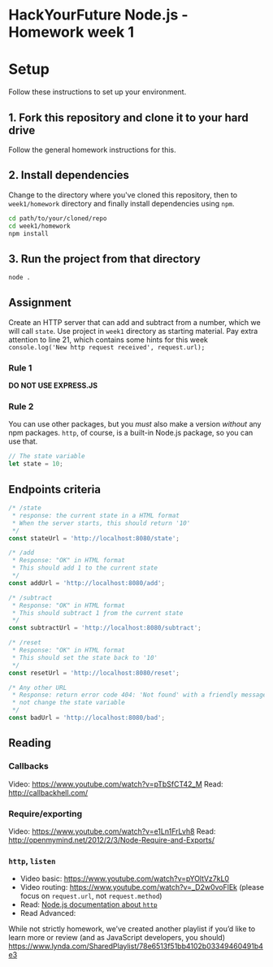 # HackYourFuture Node.js - Homework week 1

# Setup

Follow these instructions to set up your environment.

## 1. Fork this repository and clone it to your hard drive

Follow the general homework instructions for this.

## 2. Install dependencies

Change to the directory where you've cloned this repository, then to
`week1/homework` directory and finally install dependencies using `npm`.

```bash
cd path/to/your/cloned/repo
cd week1/homework
npm install
```

## 3. Run the project from that directory

```bash
node .
```

## Assignment

Create an HTTP server that can add and subtract from a number, which we will
call `state`. Use project in `week1` directory as starting material.
Pay extra attention to line 21, which contains some hints for this week
`console.log('New http request received', request.url);`

### Rule 1

**DO NOT USE EXPRESS.JS**

### Rule 2

You can use other packages, but you _must_ also make a version _without_ any npm
packages. `http`, of course, is a built-in Node.js package, so you can use that.

```js
// The state variable
let state = 10;
```

## Endpoints criteria

```js
/* /state
 * response: the current state in a HTML format
 * When the server starts, this should return '10'
 */
const stateUrl = 'http://localhost:8080/state';

/* /add
 * Response: "OK" in HTML format
 * This should add 1 to the current state
 */
const addUrl = 'http://localhost:8080/add';

/* /subtract
 * Response: "OK" in HTML format
 * This should subtract 1 ƒrom the current state
 */
const subtractUrl = 'http://localhost:8080/subtract';

/* /reset
 * Response: "OK" in HTML format
 * This should set the state back to '10'
 */
const resetUrl = 'http://localhost:8080/reset';

/* Any other URL
 * Response: return error code 404: 'Not found' with a friendly message and do
 * not change the state variable
 */
const badUrl = 'http://localhost:8080/bad';
```

## Reading

### Callbacks

Video: https://www.youtube.com/watch?v=pTbSfCT42_M
Read: http://callbackhell.com/

### Require/exporting

Video: https://www.youtube.com/watch?v=e1Ln1FrLvh8
Read: http://openmymind.net/2012/2/3/Node-Require-and-Exports/

### `http`, `listen`
- Video basic: https://www.youtube.com/watch?v=pYOltVz7kL0
- Video routing: https://www.youtube.com/watch?v=_D2w0voFlEk (please focus on `request.url`, not `request.method`)
- Read: [Node.js documentation about `http`](https://nodejs.org/en/docs/guides/anatomy-of-an-http-transaction/)
- Read Advanced:

While not strictly homework, we’ve created another playlist if you’d like to
learn more or review (and as JavaScript developers, you should)
https://www.lynda.com/SharedPlaylist/78e6513f51bb4102b03349460491b4e3

